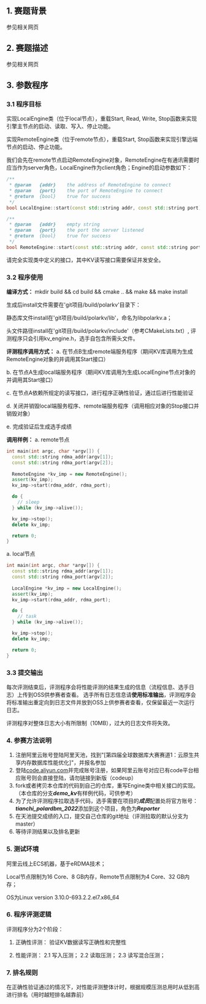 ## 1. 赛题背景
参见相关网页

## 2. 赛题描述
参见相关网页

## 3. 参数程序 
### 3.1 程序目标 
实现LocalEngine类（位于local节点），重载Start, Read, Write, Stop函数来实现引擎主节点的启动、读取、写入、停止功能。

实现RemoteEngine类（位于remote节点），重载Start, Stop函数来实现引擎远端节点的启动、停止功能。

我们会先在remote节点启动RemoteEngine对象，RemoteEngine在有通讯需要时应当作为server角色，LocalEngine作为client角色；Engine的启动参数如下：

```c++
/**
 * @param   {addr}    the address of RemoteEngine to connect
 * @param   {port}    the port of RemoteEngine to connect
 * @return  {bool}    true for success
 */
bool LocalEngine::start(const std::string addr, const std::string port);

/**
 * @param   {addr}    empty string
 * @param   {port}    the port the server listened
 * @return  {bool}    true for success
 */
bool RemoteEngine::start(const std::string addr, const std::string port)
```

请完全实现类中定义的接口，其中KV读写接口需要保证并发安全。

### 3.2 程序使用
**编译方式：**
mkdir build && cd build && cmake .. && make && make install

生成后install文件需要在'git项目/build/polarkv'目录下：

静态库文件install在'git项目/build/polarkv/lib'，命名为libpolarkv.a；

头文件路径install在'git项目/build/polarkv/include'（参考CMakeLists.txt）, 评测程序只会引用kv_engine.h，选手自包含所需头文件。


**评测程序调用方式：**
a. 在节点B生成remote端服务程序（期间KV库调用为生成RemoteEngine对象的并调用其Start接口）

b. 在节点A生成local端服务程序（期间KV库调用为生成LocalEngine节点对象的并调用其Start接口）

c. 在节点A依赖所规定的读写接口，进行程序正确性验证，通过后进行性能验证

d. 关闭并销毁local端服务程序、remote端服务程序（调用相应对象的Stop接口并销毁对象）

e. 完成验证后生成选手成绩


**调用样例：**
a. remote节点
```c++
int main(int argc, char *argv[]) {
  const std::string rdma_addr(argv[1]);
  const std::string rdma_port(argv[2]);
  
  RemoteEngine *kv_imp = new RemoteEngine();
  assert(kv_imp);
  kv_imp->start(rdma_addr, rdma_port);

  do {
    // sleep
  } while (kv_imp->alive());

  kv_imp->stop();
  delete kv_imp;

  return 0;
}
```

a. local节点
```c++
int main(int argc, char *argv[]) {
  const std::string rdma_addr(argv[1]);
  const std::string rdma_port(argv[2]);
  
  LocalEngine *kv_imp = new LocalEngine();
  assert(kv_imp);
  kv_imp->start(rdma_addr, rdma_port);

  do {
    // task
  } while (kv_imp->alive());

  kv_imp->stop();
  delete kv_imp;

  return 0;
}
```

### 3.3 提交输出 
每次评测结束后，评测程序会将性能评测的结果生成的信息（流程信息、选手日志）上传到OSS供参赛者查看。
选手所有日志信息请**使用标准输出**，评测程序会将标准输出重定向到日志文件并放到OSS上供参赛者查看，仅保留最近一次运行日志。

评测程序对整体日志大小有所限制（10MB），过大的日志文件将失效。

### 4. 参赛方法说明
1. 注册阿里云账号登陆阿里天池，找到"[第四届全球数据库大赛赛道1：云原生共享内存数据库性能优化]"，并报名参加
2. 登陆[code.aliyun.com](code.aliyun.com)并完成账号注册，如果阿里云账号对应已有code平台相应账号则会直接登陆，请勿链接到新版（codeup）
3. fork或者拷贝本仓库的代码到自己的仓库，重写Engine类中相关接口的实现。（本仓库的分支***demo_kv***有样例代码，可供参考）
4. 为了允许评测程序拉取选手代码，选手需要在项目的***成员***配置处将官方账号：***tianchi_polardbm_2022***添加到这个项目，角色为***Reporter***
5. 在天池提交成绩的入口，提交自己仓库的git地址（评测拉取的默认分支为master）
6. 等待评测结果以及排名更新

### 5. 测试环境
阿里云线上ECS机器，基于eRDMA技术；

Local节点限制为16 Core、8 GB内存，Remote节点限制为4 Core、32 GB内存；

OS为Linux version 3.10.0-693.2.2.el7.x86_64

### 6. 程序评测逻辑
评测程序分为2个阶段：

1. 正确性评测：
  验证KV数据读写正确性和完整性

2. 性能评测：
  2.1 写入压测；
  2.2 读取压测；
  2.3 读写混合压测；

### 7. 排名规则
在正确性验证通过的情况下，对性能评测整体计时，根据规模压测总用时从低到高进行排名（用时越短排名越靠前）
